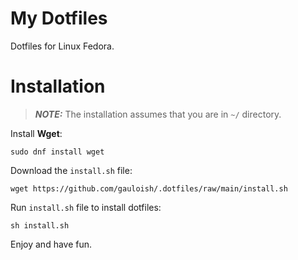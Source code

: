 # My Dotfiles

Dotfiles for Linux Fedora.

# Installation

> **_NOTE:_** The installation assumes that you are in ```~/``` directory.

Install **Wget**:

```shell
sudo dnf install wget
```

Download the ```install.sh``` file:

```shell
wget https://github.com/gauloish/.dotfiles/raw/main/install.sh
```

Run ```install.sh``` file to install dotfiles:

```shell
sh install.sh
```

Enjoy and have fun.
